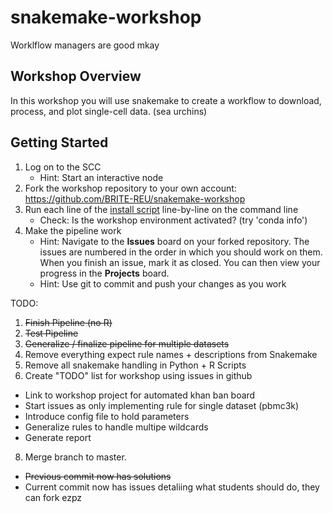 # snakemake-workshop
Worklflow managers are good mkay

## Workshop Overview
In this workshop you will use snakemake to create a workflow to download, process, and plot single-cell data. (sea urchins)

## Getting Started
1. Log on to the SCC
    - Hint: Start an interactive node
2. Fork the workshop repository to your own account: <https://github.com/BRITE-REU/snakemake-workshop>
3. Run each line of the [install script](install.sh) line-by-line on the command line
    - Check: Is the workshop environment activated? (try 'conda info')
4. Make the pipeline work
    - Hint: Navigate to the **Issues** board on your forked repository. The issues are numbered in the order in which you should work on them. When you finish an issue, mark it as closed. You can then view your progress in the **Projects** board.
    - Hint: Use git to commit and push your changes as you work

TODO:

1. ~~Finish Pipeline (no R)~~
2. ~~Test Pipeline~~
3. ~~Generalize / finalize pipeline for multiple datasets~~
5. Remove everything expect rule names + descriptions from Snakemake
6. Remove all snakemake handling in Python + R Scripts
7. Create "TODO" list for workshop using issues in github
  - Link to workshop project for automated khan ban board
  - Start issues as only implementing rule for single dataset (pbmc3k)
  - Introduce config file to hold parameters
  - Generalize rules to handle multipe wildcards
  - Generate report 
8. Merge branch to master. 
  - ~~Previous commit now has solutions~~
  - Current commit now has issues detaliing what students should do, they can fork ezpz
